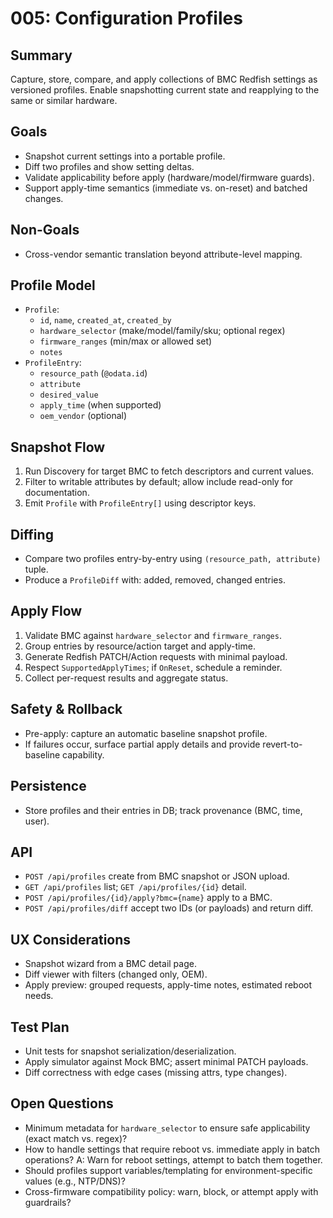 # 005: Configuration Profiles

## Summary
Capture, store, compare, and apply collections of BMC Redfish settings as versioned profiles. Enable snapshotting current state and reapplying to the same or similar hardware.

## Goals
- Snapshot current settings into a portable profile.
- Diff two profiles and show setting deltas.
- Validate applicability before apply (hardware/model/firmware guards).
- Support apply-time semantics (immediate vs. on-reset) and batched changes.

## Non-Goals
- Cross-vendor semantic translation beyond attribute-level mapping.

## Profile Model
- `Profile`:
  - `id`, `name`, `created_at`, `created_by`
  - `hardware_selector` (make/model/family/sku; optional regex)
  - `firmware_ranges` (min/max or allowed set)
  - `notes`
- `ProfileEntry`:
  - `resource_path` (`@odata.id`)
  - `attribute`
  - `desired_value`
  - `apply_time` (when supported)
  - `oem_vendor` (optional)

## Snapshot Flow
1. Run Discovery for target BMC to fetch descriptors and current values.
2. Filter to writable attributes by default; allow include read-only for documentation.
3. Emit `Profile` with `ProfileEntry[]` using descriptor keys.

## Diffing
- Compare two profiles entry-by-entry using `(resource_path, attribute)` tuple.
- Produce a `ProfileDiff` with: added, removed, changed entries.

## Apply Flow
1. Validate BMC against `hardware_selector` and `firmware_ranges`.
2. Group entries by resource/action target and apply-time.
3. Generate Redfish PATCH/Action requests with minimal payload.
4. Respect `SupportedApplyTimes`; if `OnReset`, schedule a reminder.
5. Collect per-request results and aggregate status.

## Safety & Rollback
- Pre-apply: capture an automatic baseline snapshot profile.
- If failures occur, surface partial apply details and provide revert-to-baseline capability.

## Persistence
- Store profiles and their entries in DB; track provenance (BMC, time, user).

## API
- `POST /api/profiles` create from BMC snapshot or JSON upload.
- `GET /api/profiles` list; `GET /api/profiles/{id}` detail.
- `POST /api/profiles/{id}/apply?bmc={name}` apply to a BMC.
- `POST /api/profiles/diff` accept two IDs (or payloads) and return diff.

## UX Considerations
- Snapshot wizard from a BMC detail page.
- Diff viewer with filters (changed only, OEM).
- Apply preview: grouped requests, apply-time notes, estimated reboot needs.

## Test Plan
- Unit tests for snapshot serialization/deserialization.
- Apply simulator against Mock BMC; assert minimal PATCH payloads.
- Diff correctness with edge cases (missing attrs, type changes).

## Open Questions
- Minimum metadata for `hardware_selector` to ensure safe applicability (exact match vs. regex)?
- How to handle settings that require reboot vs. immediate apply in batch operations?
  A: Warn for reboot settings, attempt to batch them together.
- Should profiles support variables/templating for environment-specific values (e.g., NTP/DNS)?
- Cross-firmware compatibility policy: warn, block, or attempt apply with guardrails?
